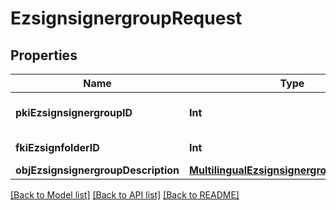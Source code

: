 # EzsignsignergroupRequest

## Properties
Name | Type | Description | Notes
------------ | ------------- | ------------- | -------------
**pkiEzsignsignergroupID** | **Int** | The unique ID of the Ezsignsignergroup | [optional] 
**fkiEzsignfolderID** | **Int** | The unique ID of the Ezsignfolder | 
**objEzsignsignergroupDescription** | [**MultilingualEzsignsignergroupDescription**](MultilingualEzsignsignergroupDescription.md) |  | 

[[Back to Model list]](../README.md#documentation-for-models) [[Back to API list]](../README.md#documentation-for-api-endpoints) [[Back to README]](../README.md)


